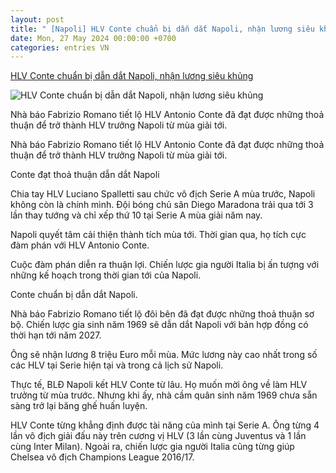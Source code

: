 ```yaml
---
layout: post
title: " [Napoli] HLV Conte chuẩn bị dẫn dắt Napoli, nhận lương siêu khủng"
date: Mon, 27 May 2024 00:00:00 +0700
categories: entries VN
---
```

[HLV Conte chuẩn bị dẫn dắt Napoli, nhận lương siêu khủng](https://bongda24h.vn/bong-da-italia/hlv-conte-chuan-bi-dan-dat-napoli-nhan-luong-sieu-khung-176-388913.html)

![HLV Conte chuẩn bị dẫn dắt Napoli, nhận lương siêu khủng](https://static.bongda24h.vn/medias/standard/2023/10/12/[getpaidstockcom]-6527ada82a01d-1210152717.jpg)

Nhà báo Fabrizio Romano tiết lộ HLV Antonio Conte đã đạt được những thoả thuận để trở thành HLV trưởng Napoli từ mùa giải tới.

Nhà báo Fabrizio Romano tiết lộ HLV Antonio Conte đã đạt được những thoả thuận để trở thành HLV trưởng Napoli từ mùa giải tới.

Conte đạt thoả thuận dẫn dắt Napoli

Chia tay HLV Luciano Spalletti sau chức vô địch Serie A mùa trước, Napoli không còn là chính mình. Đội bóng chủ sân Diego Maradona trải qua tới 3 lần thay tướng và chỉ xếp thứ 10 tại Serie A mùa giải năm nay.

Napoli quyết tâm cải thiện thành tích mùa tới. Thời gian qua, họ tích cực đàm phán với HLV Antonio Conte.

Cuộc đàm phán diễn ra thuận lợi. Chiến lược gia người Italia bị ấn tượng với những kế hoạch trong thời gian tới của Napoli.

Conte chuẩn bị dẫn dắt Napoli.

Nhà báo Fabrizio Romano tiết lộ đôi bên đã đạt được những thoả thuận sơ bộ. Chiến lược gia sinh năm 1969 sẽ dẫn dắt Napoli với bản hợp đồng có thời hạn tới năm 2027.

Ông sẽ nhận lương 8 triệu Euro mỗi mùa. Mức lương này cao nhất trong số các HLV tại Serie hiện tại và trong cả lịch sử Napoli.

Thực tế, BLĐ Napoli kết HLV Conte từ lâu. Họ muốn mời ông về làm HLV trưởng từ mùa trước. Nhưng khi ấy, nhà cầm quân sinh năm 1969 chưa sẵn sàng trở lại băng ghế huấn luyện.

HLV Conte từng khẳng định được tài năng của mình tại Serie A. Ông từng 4 lần vô địch giải đấu này trên cương vị HLV (3 lần cùng Juventus và 1 lần cùng Inter Milan). Ngoài ra, chiến lược gia người Italia cũng từng giúp Chelsea vô địch Champions League 2016/17.

